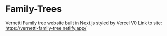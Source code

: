 # Family-Trees
 Vernetti Family tree website built in Next.js styled by Vercel V0
 Link to site: https://vernetti-family-tree.netlify.app/
